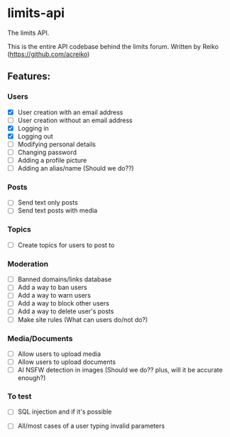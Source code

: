 # limits-api
The limits API.

This is the entire API codebase behind the limits forum.
Written by Reiko (https://github.com/acreiko)

## Features:
### Users
 - [x] User creation with an email address
 - [ ] User creation without an email address
 - [x] Logging in
 - [x] Logging out
 - [ ] Modifying personal details
 - [ ] Changing password
 - [ ] Adding a profile picture
 - [ ] Adding an alias/name (Should we do??)

### Posts
 - [ ] Send text only posts
 - [ ] Send text posts with media
 
### Topics
 - [ ] Create topics for users to post to

### Moderation
 - [ ] Banned domains/links database
 - [ ] Add a way to ban users
 - [ ] Add a way to warn users
 - [ ] Add a way to block other users
 - [ ] Add a way to delete user's posts
 - [ ] Make site rules (What can users do/not do?)

### Media/Documents
 - [ ] Allow users to upload media
 - [ ] Allow users to upload documents
 - [ ] AI NSFW detection in images (Should we do?? plus, will it be accurate enough?)

### To test
 - [ ] SQL injection and if it's possible
 - [ ] All/most cases of a user typing invalid parameters
 
